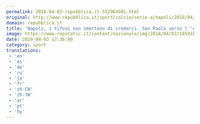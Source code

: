 ```yaml
---
permalink: 2018-04-03-repubblica.it-552964941.html
original: http://www.repubblica.it/sport/calcio/serie-a/napoli/2018/04/03/news/san_paolo_pieno_per_chievo-192880541/?rss
domain: repubblica.it
title: 'Napoli, i tifosi non smettono di crederci. San Paolo verso l''esaurito per il Chievo'
image: https://www.repstatic.it/content/nazionale/img/2018/04/03/185910128-f5a2c014-834d-42a8-bdc5-356ae1947e87.jpg
date: 2018-04-03 17:36:09
category: sport
translations: 
 - 'en'
 - 'es'
 - 'de'
 - 'ru'
 - 'ja'
 - 'fr'
 - 'zh-CN'
 - 'zh-TW'
 - 'ar'
 - 'pt'
 - 'hy'
---
```


